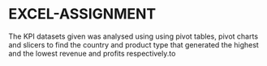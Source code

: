 # EXCEL-ASSIGNMENT
The KPI datasets given was analysed using using pivot tables, pivot charts and slicers to  find the country and product type that generated the highest and the lowest revenue and profits respectively.to

